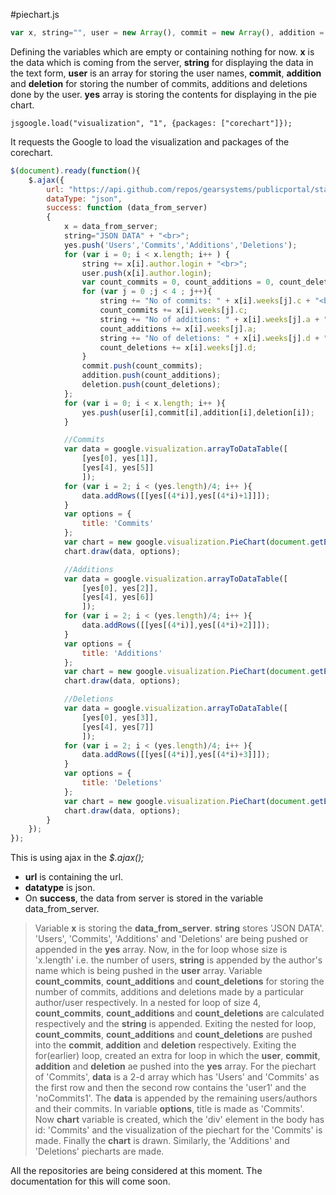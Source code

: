 #piechart.js
```js
var x, string="", user = new Array(), commit = new Array(), addition = new Array(), deletion = new Array(), yes = new Array();
```
Defining the variables which are empty or containing nothing for now. __x__ is the data which is coming from the server, __string__ for displaying the data in the text form, __user__ is an array for storing the user names, __commit__, __addition__ and __deletion__ for storing the number of commits, additions and deletions done by the user. __yes__ array is storing the contents for displaying in the pie chart.
```
jsgoogle.load("visualization", "1", {packages: ["corechart"]});
```
It requests the Google to load the visualization and packages of the corechart.
```js
$(document).ready(function(){
    $.ajax({
        url: "https://api.github.com/repos/gearsystems/publicportal/stats/contributors",
        dataType: "json",
        success: function (data_from_server)
        {
            x = data_from_server;
            string="JSON DATA" + "<br>";
            yes.push('Users','Commits','Additions','Deletions');
            for (var i = 0; i < x.length; i++ ) {
                string += x[i].author.login + "<br>";
                user.push(x[i].author.login);
                var count_commits = 0, count_additions = 0, count_deletions = 0;
                for (var j = 0 ;j < 4 ; j++){
                    string += "No of commits: " + x[i].weeks[j].c + "<br>";
                    count_commits += x[i].weeks[j].c;
                    string += "No of additions: " + x[i].weeks[j].a + "<br>";
                    count_additions += x[i].weeks[j].a;
                    string += "No of deletions: " + x[i].weeks[j].d + "<p>";
                    count_deletions += x[i].weeks[j].d;
                }
                commit.push(count_commits);
                addition.push(count_additions);
                deletion.push(count_deletions);
            };
            for (var i = 0; i < x.length; i++ ){
                yes.push(user[i],commit[i],addition[i],deletion[i]);
            }

            //Commits
            var data = google.visualization.arrayToDataTable([
                [yes[0], yes[1]],
                [yes[4], yes[5]]
                ]);
            for (var i = 2; i < (yes.length)/4; i++ ){
                data.addRows([[yes[(4*i)],yes[(4*i)+1]]]);
            }
            var options = {
                title: 'Commits'
            };
            var chart = new google.visualization.PieChart(document.getElementById('Commits'));
            chart.draw(data, options);

            //Additions
            var data = google.visualization.arrayToDataTable([
                [yes[0], yes[2]],
                [yes[4], yes[6]]
                ]);
            for (var i = 2; i < (yes.length)/4; i++ ){
                data.addRows([[yes[(4*i)],yes[(4*i)+2]]]);
            }
            var options = {
                title: 'Additions'
            };
            var chart = new google.visualization.PieChart(document.getElementById('Additions'));
            chart.draw(data, options);

            //Deletions
            var data = google.visualization.arrayToDataTable([
                [yes[0], yes[3]],
                [yes[4], yes[7]]
                ]);
            for (var i = 2; i < (yes.length)/4; i++ ){
                data.addRows([[yes[(4*i)],yes[(4*i)+3]]]);
            }
            var options = {
                title: 'Deletions'
            };
            var chart = new google.visualization.PieChart(document.getElementById('Deletions'));
            chart.draw(data, options);
        }  
    });
});
```
This is using ajax in the _$.ajax();_
- __url__ is containing the url.
- __datatype__ is json.
- On __success__, the data from server is stored in the variable data_from_server.
> Variable __x__ is storing the __data_from_server__. __string__ stores 'JSON DATA'. 'Users', 'Commits', 'Additions' and 'Deletions' are being pushed or appended in the __yes__ array. Now, in the for loop whose size is 'x.length' i.e. the number of users, __string__ is appended by the author's name which is being pushed in the __user__ array. Variable __count_commits__, __count_additions__ and __count_deletions__ for storing the number of commits, additions and deletions made by a particular author/user respectively. In a nested for loop of size 4, __count_commits__, __count_additions__ and __count_deletions__ are calculated respectively and the __string__ is appended. Exiting the nested for loop, __count_commits__, __count_additions__ and __count_deletions__ are pushed into the __commit__, __addition__ and __deletion__ respectively.
Exiting the for(earlier) loop, created an extra for loop in which the __user__, __commit__, __addition__ and __deletion__ ae pushed into the __yes__ array. For the piechart of 'Commits', __data__ is a 2-d array which has 'Users' and 'Commits' as the first row and then the second row contains the 'user1' and the 'noCommits1'. The __data__ is appended by the remaining users/authors and their commits. In variable __options__, title is made as 'Commits'. Now __chart__ variable is created, which the 'div' element in the body has id: 'Commits' and the visualization of the piechart for the 'Commits' is made. Finally the __chart__ is drawn. Similarly, the 'Additions' and 'Deletions' piecharts are made.

All the repositories are being considered at this moment. The documentation for this will come soon.
